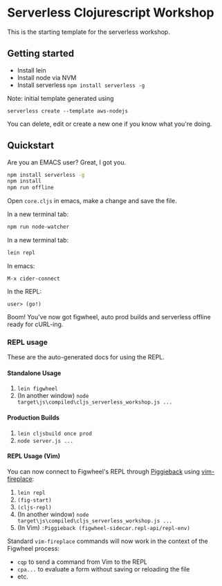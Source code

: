 # Serverless Clojurescript Workshop

This is the starting template for the serverless workshop.

## Getting started

- Install lein
- Install node via NVM
- Install serverless `npm install serverless -g`

Note: initial template generated using

    serverless create --template aws-nodejs

You can delete, edit or create a new one if you know what you're doing.    

## Quickstart

Are you an EMACS user? Great, I got you.

```bash
npm install serverless -g
npm install
npm run offline
```

Open `core.cljs` in emacs, make a change and save the file.

In a new terminal tab:

```bash
npm run node-watcher
```

In a new terminal tab:

```bash
lein repl
```

In emacs:

    M-x cider-connect

In the REPL:

    user> (go!)

Boom! You've now got figwheel, auto prod builds and serverless offline ready for cURL-ing.

### REPL usage

These are the auto-generated docs for using the REPL.

#### Standalone Usage

1. `lein figwheel`
2. (In another window) `node target\js\compiled\cljs_serverless_workshop.js ...`


#### Production Builds

1. `lein cljsbuild once prod`
2. `node server.js ...`


#### REPL Usage (Vim)

You can now connect to Figwheel's REPL through
[Piggieback](https://github.com/cemerick/piggieback) using
[vim-fireplace](https://github.com/tpope/vim-fireplace):

1. `lein repl`
2. `(fig-start)`
3. `(cljs-repl)`
4. (In another window) `node target\js\compiled\cljs_serverless_workshop.js ...`
5. (In Vim) `:Piggieback (figwheel-sidecar.repl-api/repl-env)`

Standard `vim-fireplace` commands will now work in the context of the
Figwheel process:

- `cqp` to send a command from Vim to the REPL
- `cpa...` to evaluate a form without saving or reloading the file
- etc.
